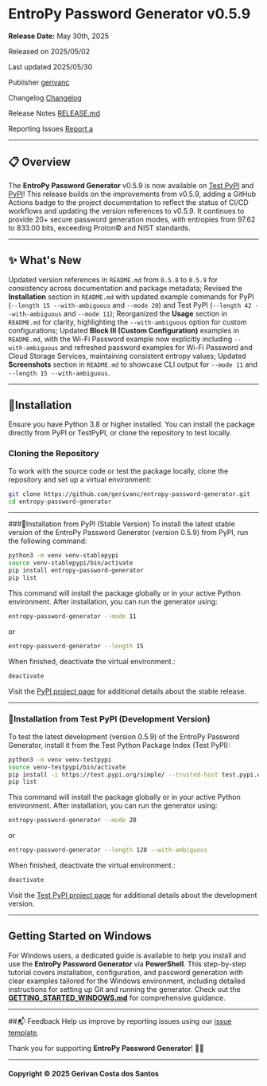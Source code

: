 # EntroPy Password Generator v0.5.9

**Release Date:** May 30th, 2025

Released on 	2025/05/02 	

Last updated 	2025/05/30 

Publisher 	[gerivanc](https://github.com/gerivanc/)

Changelog [Changelog](https://github.com/gerivanc/entropy-password-generator/blob/main/CHANGELOG.md)

Release Notes [RELEASE.md](https://github.com/gerivanc/entropy-password-generator/blob/main/RELEASE.md)

Reporting Issues	[Report a](https://github.com/gerivanc/entropy-password-generator/issues/new/choose)

---

## 📋 Overview
The **EntroPy Password Generator** v0.5.9 is now available on [Test PyPI](https://test.pypi.org/project/entropy-password-generator/) and [PyPI](https://pypi.org/project/entropy-password-generator/)! This release builds on the improvements from v0.5.9, adding a GitHub Actions badge to the project documentation to reflect the status of CI/CD workflows and updating the version references to v0.5.9. It continues to provide 20+ secure password generation modes, with entropies from 97.62 to 833.00 bits, exceeding Proton© and NIST standards.

---

## ✨ What's New
Updated version references in `README.md` from `0.5.8` to `0.5.9` for consistency across documentation and package metadata; Revised the **Installation** section in `README.md` with updated example commands for PyPI (`--length 15 --with-ambiguous` and `--mode 20`) and Test PyPI (`--length 42 --with-ambiguous` and `--mode 11`); Reorganized the **Usage** section in `README.md` for clarity, highlighting the `--with-ambiguous` option for custom configurations; Updated **Block III (Custom Configuration)** examples in `README.md`, with the Wi-Fi Password example now explicitly including `--with-ambiguous` and refreshed password examples for Wi-Fi Password and Cloud Storage Services, maintaining consistent entropy values; Updated **Screenshots** section in `README.md` to showcase CLI output for `--mode 11` and `--length 15 --with-ambiguous`.

---

## 🔧Installation
Ensure you have Python 3.8 or higher installed. You can install the package directly from PyPI or TestPyPI, or clone the repository to test locally.

### Cloning the Repository
To work with the source code or test the package locally, clone the repository and set up a virtual environment:

```bash
git clone https://github.com/gerivanc/entropy-password-generator.git
cd entropy-password-generator
```

---

###🔧Installation from PyPI (Stable Version)
To install the latest stable version of the EntroPy Password Generator (version 0.5.9) from PyPI, run the following command:

```bash
python3 -m venv venv-stablepypi
source venv-stablepypi/bin/activate
pip install entropy-password-generator
pip list
```

This command will install the package globally or in your active Python environment. After installation, you can run the generator using:

```bash
entropy-password-generator --mode 11
```

or

```bash
entropy-password-generator --length 15
```

When finished, deactivate the virtual environment.:
   ```bash
   deactivate
   ```

Visit the [PyPI project page](https://pypi.org/project/entropy-password-generator/) for additional details about the stable release.

---

### 🔧Installation from Test PyPI (Development Version)
To test the latest development (version 0.5.9) of the EntroPy Password Generator, install it from the Test Python Package Index (Test PyPI):

```bash
python3 -m venv venv-testpypi
source venv-testpypi/bin/activate
pip install -i https://test.pypi.org/simple/ --trusted-host test.pypi.org entropy-password-generator
pip list
```

This command will install the package globally or in your active Python environment. After installation, you can run the generator using:

```bash
entropy-password-generator --mode 20
```

or

```bash
entropy-password-generator --length 128 --with-ambiguous
```

When finished, deactivate the virtual environment.:
   ```bash
   deactivate
   ```

Visit the [Test PyPI project page](https://test.pypi.org/project/entropy-password-generator/) for additional details about the development version.

---

## Getting Started on Windows
For Windows users, a dedicated guide is available to help you install and use the **EntroPy Password Generator** via **PowerShell**. This step-by-step tutorial covers installation, configuration, and password generation with clear examples tailored for the Windows environment, including detailed instructions for setting up Git and running the generator. Check out the [**GETTING_STARTED_WINDOWS.md**](https://github.com/gerivanc/entropy-password-generator/blob/main/GETTING_STARTED_WINDOWS.md) for comprehensive guidance.

---

##📬 Feedback
Help us improve by reporting issues using our [issue template](https://github.com/gerivanc/entropy-password-generator/blob/main/.github/ISSUE_TEMPLATE/issue_template.md).

Thank you for supporting **EntroPy Password Generator**! 🚀🔑

---

#### Copyright © 2025 Gerivan Costa dos Santos
